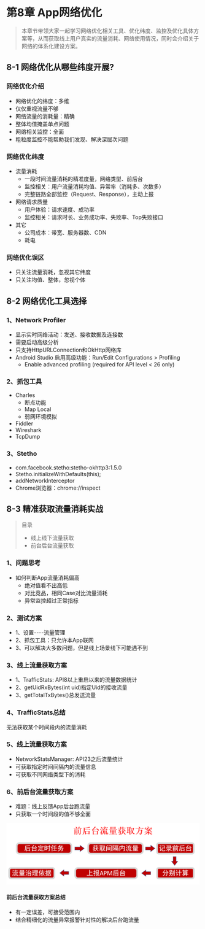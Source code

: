 # 第8章 App网络优化

> 本章节带领大家一起学习网络优化相关工具、优化纬度、监控及优化具体方案等，从而获取线上用户真实的流量消耗、网络使用情况，同时会介绍关于网络的体系化建设方案。

##  8-1 网络优化从哪些纬度开展?

### 网络优化介绍

* 网络优化的纬度：多维
* 仅仅重视流量不够
* 网络流量的消耗量：精确
* 整体均值掩盖单点问题
* 网络相关监控：全面
* 粗粒度监控不能帮助我们发现、解决深层次问题

### 网络优化纬度

* 流量消耗
  * 一段时间流量消耗的精准度量，网络类型、前后台
  * 监控相关：用户流量消耗均值、异常率（消耗多、次数多）
  * 完整链路全部监控（Request、Response），主动上报
* 网络请求质量
  * 用户体验：请求速度、成功率
  * 监控相关：请求时长、业务成功率、失败率、Top失败接口
* 其它
  * 公司成本：带宽、服务器数、CDN
  * 耗电

### 网络优化误区

* 只关注流量消耗，忽视其它纬度
* 只关注均值、整体，忽视个体

## 8-2 网络优化工具选择

### 1、Network Profiler

* 显示实时网络活动：发送、接收数据及连接数
* 需要启动高级分析
* 只支持HttpURLConnection和OkHttp网络库
* Android Studio 启用高级功能：Run/Edit Configurations > Profiling
  * Enable advanced profiling  (required for API level < 26 only)

### 2、抓包工具

* Charles
  * 断点功能
  * Map Local
  * 弱网环境模拟
* Fiddler
* Wireshark
* TcpDump

### 3、Stetho

* com.facebook.stetho:stetho-okhttp3:1.5.0
* Stetho.initializeWithDefaults(this);
* addNetworkInterceptor
* Chrome浏览器：chrome://inspect

## 8-3 精准获取流量消耗实战

> 目录
>
> * 线上线下流量获取
> * 前台后台流量获取

### 1、问题思考

* 如何判断App流量消耗偏高
  * 绝对值看不出高低
  * 对比竞品，相同Case对比流量消耗
  * 异常监控超过正常指标

### 2、测试方案

* 1、设置----流量管理
* 2、抓包工具：只允许本App联网
* 3、可以解决大多数问题，但是线上场景线下可能遇不到

### 3、线上流量获取方案

* 1、TrafficStats: API8以上重启以来的流量数据统计
* 2、getUidRxBytes(int uid)指定Uid的接收流量
* 3、getTotalTxBytes()总发送流量

### 4、TrafficStats总结

无法获取某个时间段内的流量消耗

### 5、线上流量获取方案

* NetworkStatsManager: API23之后流量统计
* 可获取指定时间间隔内的流量信息
* 可获取不同网络类型下的消耗

### 6、前后台流量获取方案

* 难题：线上反馈App后台跑流量
* 只获取一个时间段的值不够全面

![](img/080401.png)

#### 前后台流量获取方案总结

* 有一定误差，可接受范围内
* 结合精细化的流量异常报警针对性的解决后台跑流量